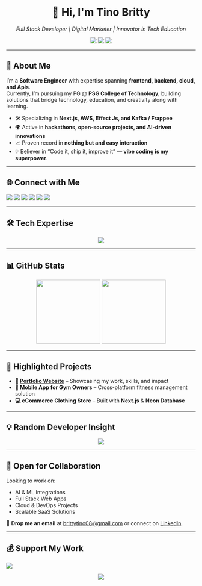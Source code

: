 <!-- Profile Header -->
<h1 align="center">👋 Hi, I'm <strong>Tino Britty</strong></h1>
<p align="center">
  <em>Full Stack Developer | Digital Marketer | Innovator in Tech Education</em>
</p>

<p align="center">
  <a href="mailto:brittytino08@gmail.com"><img src="https://img.shields.io/badge/Email-brittytino08%40gmail.com-red?style=flat-square&logo=gmail"></a>
  <a href="https://linkedin.com/in/brittytino"><img src="https://img.shields.io/badge/LinkedIn-Connect-blue?style=flat-square&logo=linkedin"></a>
  <a href="https://tinobritty.tech"><img src="https://img.shields.io/badge/Portfolio-Visit-green?style=flat-square&logo=google-chrome"></a>
</p>

---

## 🚀 About Me
I’m a **Software Engineer** with expertise spanning **frontend, backend, cloud, and Apis**.  
Currently, I’m pursuing my PG @ **PSG College of Technology**, building solutions that bridge technology, education, and creativity along with learning.

- 🛠 Specializing in **Next.js, AWS, Effect Js, and Kafka / Frappee**
- 🌍 Active in **hackathons, open-source projects, and AI-driven innovations**
- 📈 Proven record in **nothing but and easy interaction**
- 💡 Believer in “Code it, ship it, improve it” — **vibe coding is my superpower**.

---

## 🌐 Connect with Me
<p>
  <a href="https://behance.net/brittytino"><img src="https://img.shields.io/badge/Behance-1769ff?logo=behance&logoColor=white" /></a>
  <a href="https://facebook.com/tinobritty"><img src="https://img.shields.io/badge/Facebook-%231877F2.svg?logo=Facebook&logoColor=white" /></a>
  <a href="https://instagram.com/brittytino"><img src="https://img.shields.io/badge/Instagram-%23E4405F.svg?logo=Instagram&logoColor=white" /></a>
  <a href="https://medium.com/@brittytino"><img src="https://img.shields.io/badge/Medium-12100E?logo=medium&logoColor=white" /></a>
  <a href="https://x.com/tinobritty"><img src="https://img.shields.io/badge/X-black.svg?logo=X&logoColor=white" /></a>
  <a href="https://codepen.io/brittytino"><img src="https://img.shields.io/badge/Codepen-000000?logo=codepen&logoColor=white" /></a>
</p>

---

## 🛠 Tech Expertise
<p align="center">
  <img src="https://skillicons.dev/icons?i=html,css,js,java,python,cpp,nextjs,react,nodejs,flutter,aws,gcp,firebase,netlify,vercel,mongodb,postgres,redux,threejs,figma,blender" />
</p>

---

## 📊 GitHub Stats
<p align="center">
  <img src="https://github-readme-stats.vercel.app/api?username=brittytino&show_icons=true&theme=tokyonight&count_private=true&hide_border=true" height="170" />
  <img src="https://github-readme-streak-stats.herokuapp.com/?user=brittytino&theme=tokyonight&hide_border=true" height="170" />
</p>

---

## 📌 Highlighted Projects
- **🚀 [Portfolio Website](https://tinobritty.tech)** – Showcasing my work, skills, and impact
- **📱 Mobile App for Gym Owners** – Cross-platform fitness management solution
- **💻 eCommerce Clothing Store** – Built with **Next.js** & **Neon Database**

---

## 💡 Random Developer Insight
<p align="center">
  <img src="https://quotes-github-readme.vercel.app/api?type=horizontal&theme=tokyonight" />
</p>

---

## 🤝 Open for Collaboration
Looking to work on:
- AI & ML Integrations
- Full Stack Web Apps
- Cloud & DevOps Projects
- Scalable SaaS Solutions

💌 **Drop me an email** at [brittytino08@gmail.com](mailto:brittytino08@gmail.com) or connect on [LinkedIn](https://linkedin.com/in/brittytino).

---

## 💰 Support My Work
<a href="https://buymeacoffee.com/brittytino"><img src="https://img.shields.io/badge/Buy%20Me%20a%20Coffee-ffdd00?style=for-the-badge&logo=buy-me-a-coffee&logoColor=black" /></a>

<p align="center">
  <img src="https://komarev.com/ghpvc/?username=brittytino&style=for-the-badge&color=blue" />
</p>
